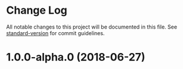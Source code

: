 # Change Log

All notable changes to this project will be documented in this file. See [standard-version](https://github.com/conventional-changelog/standard-version) for commit guidelines.

<a name="1.0.0-alpha.0"></a>
# 1.0.0-alpha.0 (2018-06-27)
